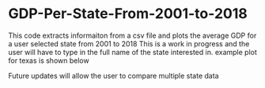 # GDP-Per-State-From-2001-to-2018
This code extracts informaiton from a csv file and plots the average GDP for a user selected state from 2001 to 2018
This is a work in progress and the user will have to type in the full name of the state interested in.
example plot for texas is shown below


Future updates will allow the user to compare multiple state data

